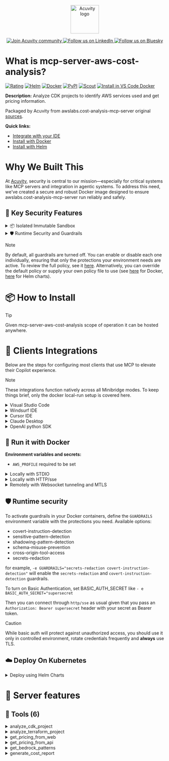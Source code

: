 <p align="center">
  <a href="https://acuvity.ai">
    <picture>
      <img src="https://mma.prnewswire.com/media/2544052/Acuvity__Logo.jpg" height="90" alt="Acuvity logo"/>
    </picture>
  </a>
</p>
<p align="center">
  <a href="https://discord.gg/BkU7fBkrNk">
    <img src="https://img.shields.io/badge/Acuvity-Join-7289DA?logo=discord&logoColor=fff" alt="Join Acuvity community" />
  </a>
<a href="https://www.linkedin.com/company/acuvity/">
    <img src="https://img.shields.io/badge/LinkedIn-Follow-7289DA" alt="Follow us on LinkedIn" />
  </a>
<a href="https://bsky.app/profile/acuvity.bsky.social">
    <img src="https://img.shields.io/badge/Bluesky-Follow-7289DA"?logo=bluesky&logoColor=fff" alt="Follow us on Bluesky" />
  </a>
</p>


# What is mcp-server-aws-cost-analysis?

[![Rating](https://img.shields.io/badge/B-3775A9?label=Rating)](https://docs.anthropic.com/en/docs/build-with-claude/tool-use/implement-tool-use#best-practices-for-tool-definitions)
[![Helm](https://img.shields.io/badge/1.0.0-3775A9?logo=helm&label=Charts&logoColor=fff)](https://hub.docker.com/r/acuvity/mcp-server-aws-cost-analysis/tags/)
[![Docker](https://img.shields.io/docker/image-size/acuvity/mcp-server-aws-cost-analysis/0.1.10?logo=docker&logoColor=fff&label=0.1.10)](https://hub.docker.com/r/acuvity/mcp-server-aws-cost-analysis)
[![PyPI](https://img.shields.io/badge/0.1.10-3775A9?logo=pypi&logoColor=fff&label=awslabs.cost-analysis-mcp-server)](https://pypi.org/project/awslabs.cost-analysis-mcp-server/)
[![Scout](https://img.shields.io/badge/Active-3775A9?logo=docker&logoColor=fff&label=Scout)](https://hub.docker.com/r/acuvity/mcp-server-fetch/)
[![Install in VS Code Docker](https://img.shields.io/badge/VS_Code-One_click_install-0078d7?logo=githubcopilot)](https://insiders.vscode.dev/redirect/mcp/install?name=mcp-server-aws-cost-analysis&config=%7B%22args%22%3A%5B%22run%22%2C%22-i%22%2C%22--rm%22%2C%22--read-only%22%2C%22-e%22%2C%22AWS_PROFILE%22%2C%22docker.io%2Facuvity%2Fmcp-server-aws-cost-analysis%3A0.1.10%22%5D%2C%22command%22%3A%22docker%22%7D)

**Description:** Analyze CDK projects to identify AWS services used and get pricing information.

Packaged by Acuvity from awslabs.cost-analysis-mcp-server original [sources](https://pypi.org/project/awslabs.cost-analysis-mcp-server/).

**Quick links:**

- [Integrate with your IDE](https://github.com/acuvity/mcp-servers-registry/blob/main/mcp-server-aws-cost-analysis/docker/README.md#-clients-integrations)
- [Install with Docker](https://github.com/acuvity/mcp-servers-registry/tree/main/mcp-server-aws-cost-analysis/docker/README.md#-run-it-with-docker)
- [Install with Helm](https://github.com/acuvity/mcp-servers-registry/tree/main/mcp-server-aws-cost-analysis/charts/mcp-server-aws-cost-analysis/README.md#how-to-install)

# Why We Built This

At [Acuvity](https://acuvity.ai), security is central to our mission—especially for critical systems like MCP servers and integration in agentic systems.
To address this need, we've created a secure and robust Docker image designed to ensure awslabs.cost-analysis-mcp-server run reliably and safely.

## 🔐 Key Security Features

<details>
<summary>📦 Isolated Immutable Sandbox </summary>

- **Isolated Execution**: All tools run within secure, containerized sandboxes to enforce process isolation and prevent lateral movement.
- **Non-root by Default**: Enforces least-privilege principles, minimizing the impact of potential security breaches.
- **Read-only Filesystem**: Ensures runtime immutability, preventing unauthorized modification.
- **Version Pinning**: Guarantees consistency and reproducibility across deployments by locking tool and dependency versions.
- **CVE Scanning**: Continuously scans images for known vulnerabilities using [Docker Scout](https://docs.docker.com/scout/) to support proactive mitigation.
- **SBOM & Provenance**: Delivers full supply chain transparency by embedding metadata and traceable build information."
</details>

<details>
<summary>🛡️ Runtime Security and Guardrails</summary>

**Minibridge Integration**: [Minibridge](https://github.com/acuvity/minibridge) establishes secure Agent-to-MCP connectivity, supports Rego/HTTP-based policy enforcement 🕵️, and simplifies orchestration.

The [ARC](https://github.com/acuvity/mcp-servers-registry/tree/main) container includes a [built-in Rego policy](https://github.com/acuvity/mcp-servers-registry/tree/main/mcp-server-aws-cost-analysis/docker/policy.rego) that enables a set of runtime "guardrails"" to help enforce security, privacy, and correct usage of your services. Below is an overview of each guardrail provided.

### 🔒 Resource Integrity

**Mitigates MCP Rug Pull Attacks**

* **Goal:** Protect users from malicious tool description changes after initial approval, preventing post-installation manipulation or deception.
* **Mechanism:** Locks tool descriptions upon client approval and verifies their integrity before execution. Any modification to the description triggers a security violation, blocking unauthorized changes from server-side updates.

### 🛡️ Gardrails

### Covert Instruction Detection

Monitors incoming requests for hidden or obfuscated directives that could alter policy behavior.

* **Goal:** Stop attackers from slipping unnoticed commands or payloads into otherwise harmless data.
* **Mechanism:** Applies a library of regex patterns and binary‐encoding checks to the full request body. If any pattern matches a known covert channel (e.g., steganographic markers, hidden HTML tags, escape-sequence tricks), the request is rejected.

### Sensitive Pattern Detection

Block user-defined sensitive data patterns (credential paths, filesystem references).

* **Goal:** Block accidental or malicious inclusion of sensitive information that violates data-handling rules.
* **Mechanism:** Runs a curated set of regexes against all payloads and tool descriptions—matching patterns such as `.env` files, RSA key paths, directory traversal sequences.

### Shadowing Pattern Detection

Detects and blocks "shadowing" attacks, where a malicious MCP server sneaks hidden directives into its own tool descriptions to hijack or override the behavior of other, trusted tools.

* **Goal:** Stop a rogue server from poisoning the agent’s logic by embedding instructions that alter how a different server’s tools operate (e.g., forcing all emails to go to an attacker’s address even when the user calls a separate `send_email` tool).
* **Mechanism:** During policy load, each tool description is scanned for cross‐tool override patterns—such as `<IMPORTANT>` sections referencing other tool names, hidden side‐effects, or directives that apply to a different server’s API. Any description that attempts to shadow or extend instructions for a tool outside its own namespace triggers a policy violation and is rejected.

### Schema Misuse Prevention

Enforces strict adherence to MCP input schemas.

* **Goal:** Prevent malformed or unexpected fields from bypassing validations, causing runtime errors, or enabling injections.
* **Mechanism:** Compares each incoming JSON object against the declared schema (required properties, allowed keys, types). Any extra, missing, or mistyped field triggers an immediate policy violation.

### Cross-Origin Tool Access

Controls whether tools may invoke tools or services from external origins.

* **Goal:** Prevent untrusted or out-of-scope services from being called.
* **Mechanism:** Examines tool invocation requests and outgoing calls, verifying each target against an allowlist of approved domains or service names. Calls to any non-approved origin are blocked.

### Secrets Redaction

Automatically masks sensitive values so they never appear in logs or responses.

* **Goal:** Ensure that API keys, tokens, passwords, and other credentials cannot leak in plaintext.
* **Mechanism:** Scans every text output for known secret formats (e.g., AWS keys, GitHub PATs, JWTs). Matches are replaced with `[REDACTED]` before the response is sent or recorded.

## Basic Authentication via Shared Secret

Provides a lightweight auth layer using a single shared token.

* **Mechanism:** Expects clients to send an `Authorization` header with the predefined secret.
* **Use Case:** Quickly lock down your endpoint in development or simple internal deployments—no complex OAuth/OIDC setup required.

These controls ensure robust runtime integrity, prevent unauthorized behavior, and provide a foundation for secure-by-design system operations.

</details>

> [!NOTE]
> By default, all guardrails are turned off. You can enable or disable each one individually, ensuring that only the protections your environment needs are active. To review the full policy, see it [here](https://github.com/acuvity/mcp-servers-registry/tree/main/mcp-server-aws-cost-analysis/docker/policy.rego). Alternatively, you can override the default policy or supply your own policy file to use (see [here](https://github.com/acuvity/mcp-servers-registry/tree/main/mcp-server-aws-cost-analysis/docker/entrypoint.sh) for Docker, [here](https://github.com/acuvity/mcp-servers-registry/tree/main/mcp-server-aws-cost-analysis/charts/mcp-server-aws-cost-analysis#minibridge) for Helm charts).


# 📦 How to Install


> [!TIP]
> Given mcp-server-aws-cost-analysis scope of operation it can be hosted anywhere.

# 🧰 Clients Integrations

Below are the steps for configuring most clients that use MCP to elevate their Copilot experience.

> [!NOTE]
> These integrations function natively across all Minibridge modes.
> To keep things brief, only the docker local-run setup is covered here.

<details>
<summary>Visual Studio Code</summary>

To get started immediately, you can use the "one-click" link below:

[![Install in VS Code Docker](https://img.shields.io/badge/VS_Code-One_click_install-0078d7?logo=githubcopilot)](https://insiders.vscode.dev/redirect/mcp/install?name=mcp-server-aws-cost-analysis&config=%7B%22args%22%3A%5B%22run%22%2C%22-i%22%2C%22--rm%22%2C%22--read-only%22%2C%22-e%22%2C%22AWS_PROFILE%22%2C%22docker.io%2Facuvity%2Fmcp-server-aws-cost-analysis%3A0.1.10%22%5D%2C%22command%22%3A%22docker%22%7D)

## Global scope

Press `ctrl + shift + p` and type `Preferences: Open User Settings JSON` to add the following section:

```json
{
  "mcp": {
    "servers": {
      "acuvity-mcp-server-aws-cost-analysis": {
        "env": {
          "AWS_PROFILE": "TO_BE_SET"
        },
        "command": "docker",
        "args": [
          "run",
          "-i",
          "--rm",
          "--read-only",
          "-e",
          "AWS_PROFILE",
          "docker.io/acuvity/mcp-server-aws-cost-analysis:0.1.10"
        ]
      }
    }
  }
}
```

## Workspace scope

In your workspace create a file called `.vscode/mcp.json` and add the following section:

```json
{
  "servers": {
    "acuvity-mcp-server-aws-cost-analysis": {
      "env": {
        "AWS_PROFILE": "TO_BE_SET"
      },
      "command": "docker",
      "args": [
        "run",
        "-i",
        "--rm",
        "--read-only",
        "-e",
        "AWS_PROFILE",
        "docker.io/acuvity/mcp-server-aws-cost-analysis:0.1.10"
      ]
    }
  }
}
```

> To pass secrets you should use the `promptString` input type described in the [Visual Studio Code documentation](https://code.visualstudio.com/docs/copilot/chat/mcp-servers).

</details>

<details>
<summary>Windsurf IDE</summary>

In `~/.codeium/windsurf/mcp_config.json` add the following section:

```json
{
  "mcpServers": {
    "acuvity-mcp-server-aws-cost-analysis": {
      "env": {
        "AWS_PROFILE": "TO_BE_SET"
      },
      "command": "docker",
      "args": [
        "run",
        "-i",
        "--rm",
        "--read-only",
        "-e",
        "AWS_PROFILE",
        "docker.io/acuvity/mcp-server-aws-cost-analysis:0.1.10"
      ]
    }
  }
}
```

See [Windsurf documentation](https://docs.windsurf.com/windsurf/mcp) for more info.

</details>

<details>
<summary>Cursor IDE</summary>

Add the following JSON block to your mcp configuration file:
- `~/.cursor/mcp.json` for global scope
- `.cursor/mcp.json` for project scope

```json
{
  "mcpServers": {
    "acuvity-mcp-server-aws-cost-analysis": {
      "env": {
        "AWS_PROFILE": "TO_BE_SET"
      },
      "command": "docker",
      "args": [
        "run",
        "-i",
        "--rm",
        "--read-only",
        "-e",
        "AWS_PROFILE",
        "docker.io/acuvity/mcp-server-aws-cost-analysis:0.1.10"
      ]
    }
  }
}
```

See [cursor documentation](https://docs.cursor.com/context/model-context-protocol) for more information.

</details>
<details>

<summary>Claude Desktop</summary>

In the `claude_desktop_config.json` configuration file add the following section:

```json
{
  "mcpServers": {
    "acuvity-mcp-server-aws-cost-analysis": {
      "env": {
        "AWS_PROFILE": "TO_BE_SET"
      },
      "command": "docker",
      "args": [
        "run",
        "-i",
        "--rm",
        "--read-only",
        "-e",
        "AWS_PROFILE",
        "docker.io/acuvity/mcp-server-aws-cost-analysis:0.1.10"
      ]
    }
  }
}
```

See [Anthropic documentation](https://docs.anthropic.com/en/docs/agents-and-tools/mcp) for more information.
</details>

<details>
<summary>OpenAI python SDK</summary>

## Running locally

```python
async with MCPServerStdio(
    params={
        "env": {"AWS_PROFILE":"TO_BE_SET"},
        "command": "docker",
        "args": ["run","-i","--rm","--read-only","-e","AWS_PROFILE","docker.io/acuvity/mcp-server-aws-cost-analysis:0.1.10"]
    }
) as server:
    tools = await server.list_tools()
```

## Running remotely

```python
async with MCPServerSse(
    params={
        "url": "http://<ip>:<port>/sse",
    }
) as server:
    tools = await server.list_tools()
```

See [OpenAI Agents SDK docs](https://openai.github.io/openai-agents-python/mcp/) for more info.

</details>

## 🐳 Run it with Docker

**Environment variables and secrets:**
  - `AWS_PROFILE` required to be set


<details>
<summary>Locally with STDIO</summary>

In your client configuration set:

- command: `docker`
- arguments: `run -i --rm --read-only -e AWS_PROFILE docker.io/acuvity/mcp-server-aws-cost-analysis:0.1.10`

</details>

<details>
<summary>Locally with HTTP/sse</summary>

Simply run as:

```console
docker run -i --rm --read-only -e AWS_PROFILE docker.io/acuvity/mcp-server-aws-cost-analysis:0.1.10
```

Add `-p <localport>:8000` to expose the port.

Then on your application/client, you can configure to use something like:

```json
{
  "mcpServers": {
    "acuvity-mcp-server-aws-cost-analysis": {
      "url": "http://localhost:<localport>/sse",
    }
  }
}
```

You might have to use different ports for different tools.

</details>

<details>
<summary>Remotely with Websocket tunneling and MTLS </summary>

> This section assume you are familiar with TLS and certificates and will require:
> - a server certificate with proper DNS/IP field matching your tool deployment.
> - a client-ca used to sign client certificates

1. Start the server in `backend` mode
 - add an environment variable like `-e MINIBRIDGE_MODE=backend`
 - add the TLS certificates (recommended) through a volume let's say `/certs` ex (`-v $PWD/certs:/certs`)
 - instruct minibridge to use those certs with
   - `-e MINIBRIDGE_TLS_SERVER_CERT=/certs/server-cert.pem`
   - `-e MINIBRIDGE_TLS_SERVER_KEY=/certs/server-key.pem`
   - `-e MINIBRIDGE_TLS_SERVER_KEY_PASS=optional`
   - `-e MINIBRIDGE_TLS_SERVER_CLIENT_CA=/certs/client-ca.pem`

2. Start `minibridge` locally in frontend mode:
  - Get [minibridge](https://github.com/acuvity/minibridge) binary for your OS.

In your client configuration, Minibridge works like any other STDIO command.

Example for Claude Desktop:

```json
{
  "mcpServers": {
    "acuvity-mcp-server-aws-cost-analysis": {
      "command": "minibridge",
      "args": ["frontend", "--backend", "wss://<remote-url>:8000/ws", "--tls-client-backend-ca", "/path/to/ca/that/signed/the/server-cert.pem/ca.pem", "--tls-client-cert", "/path/to/client-cert.pem", "--tls-client-key", "/path/to/client-key.pem"]
    }
  }
}
```

That's it.

Minibridge offers a host of additional features. For step-by-step guidance, please visit the wiki. And if anything’s unclear, don’t hesitate to reach out!

</details>

## 🛡️ Runtime security

To activate guardrails in your Docker containers, define the `GUARDRAILS` environment variable with the protections you need. Available options:
- covert-instruction-detection
- sensitive-pattern-detection
- shadowing-pattern-detection
- schema-misuse-prevention
- cross-origin-tool-access
- secrets-redaction

for example, `-e GUARDRAILS="secrets-redaction covert-instruction-detection"` will enable the `secrets-redaction` and `covert-instruction-detection` guardrails.


To turn on Basic Authentication, set BASIC_AUTH_SECRET like `- e BASIC_AUTH_SECRET="supersecret`

Then you can connect through `http/sse` as usual given that you pass an `Authorization: Bearer supersecret` header with your secret as Bearer token.

> [!CAUTION]
> While basic auth will protect against unauthorized access, you should use it only in controlled environment,
> rotate credentials frequently and **always** use TLS.

## ☁️ Deploy On Kubernetes

<details>
<summary>Deploy using Helm Charts</summary>

### Chart settings requirements

This chart requires some mandatory information to be installed.

**Mandatory Environment variables**:
  - `AWS_PROFILE` environment variable to be set by env.AWS_PROFILE

### How to install

You can inspect the chart `README`:

```console
helm show readme oci://docker.io/acuvity/mcp-server-aws-cost-analysis --version 1.0.0
````

You can inspect the values that you can configure:

```console
helm show values oci://docker.io/acuvity/mcp-server-aws-cost-analysis --version 1.0.0
````

Install with helm

```console
helm install mcp-server-aws-cost-analysis oci://docker.io/acuvity/mcp-server-aws-cost-analysis --version 1.0.0
```

From there your MCP server mcp-server-aws-cost-analysis will be reachable by default through `http/sse` from inside the cluster using the Kubernetes Service `mcp-server-aws-cost-analysis` on port `8000` by default. You can change that by looking at the `service` section of the `values.yaml` file.

### How to Monitor

The deployment will create a Kubernetes service with a `healthPort`, that is used for liveness probes and readiness probes. This health port can also be used by the monitoring stack of your choice and exposes metrics under the `/metrics` path.

See full charts [Readme](https://github.com/acuvity/mcp-servers-registry/tree/main/mcp-server-aws-cost-analysis/charts/mcp-server-aws-cost-analysis/README.md) for more details about settings and runtime security including guardrails activation.

</details>

# 🧠 Server features

## 🧰 Tools (6)
<details>
<summary>analyze_cdk_project</summary>

**Description**:

```
Analyze a CDK project to identify AWS services used. This tool dynamically extracts service information from CDK constructs without relying on hardcoded service mappings.
```

**Parameter**:

| Name | Type | Description | Required? |
|-----------|------|-------------|-----------|
| project_path | string | not set | Yes
</details>
<details>
<summary>analyze_terraform_project</summary>

**Description**:

```
Analyze a Terraform project to identify AWS services used. This tool dynamically extracts service information from Terraform resource declarations.
```

**Parameter**:

| Name | Type | Description | Required? |
|-----------|------|-------------|-----------|
| project_path | string | not set | Yes
</details>
<details>
<summary>get_pricing_from_web</summary>

**Description**:

```
Get pricing information from AWS pricing webpage. Service codes typically use lowercase with hyphens format (e.g., "opensearch-service" for both OpenSearch and OpenSearch Serverless, "api-gateway", "lambda"). Note that some services like OpenSearch Serverless are part of broader service codes (use "opensearch-service" not "opensearch-serverless"). Important: Web service codes differ from API service codes (e.g., use "opensearch-service" for web but "AmazonES" for API). When retrieving foundation model pricing, always use the latest models for comparison rather than specific named ones that may become outdated.
```

**Parameter**:

| Name | Type | Description | Required? |
|-----------|------|-------------|-----------|
| service_code | string | not set | Yes
</details>
<details>
<summary>get_pricing_from_api</summary>

**Description**:

```
Get pricing information from AWS Price List API.
    Service codes for API often differ from web URLs.
    (e.g., use "AmazonES" for OpenSearch, not "AmazonOpenSearchService").
    IMPORTANT GUIDELINES:
    - When retrieving foundation model pricing, always use the latest models for comparison
    - For database compatibility with services, only include confirmed supported databases
    - Providing less information is better than giving incorrect information
```

**Parameter**:

| Name | Type | Description | Required? |
|-----------|------|-------------|-----------|
| region | string | not set | Yes
| service_code | string | not set | Yes
</details>
<details>
<summary>get_bedrock_patterns</summary>

**Description**:

```
Get architecture patterns for Amazon Bedrock applications, including component relationships and cost considerations
```

**Parameter**:

| Name | Type | Description | Required? |
|-----------|------|-------------|-----------|
| ctx | any | not set | No
</details>
<details>
<summary>generate_cost_report</summary>

**Description**:

```
Generate a detailed cost analysis report based on pricing data for one or more AWS services.

This tool requires AWS pricing data and provides options for adding detailed cost information.

IMPORTANT REQUIREMENTS:
- ALWAYS include detailed unit pricing information (e.g., "$0.0008 per 1K input tokens")
- ALWAYS show calculation breakdowns (unit price × usage = total cost)
- ALWAYS specify the pricing model (e.g., "ON DEMAND")
- ALWAYS list all assumptions and exclusions explicitly

Output Format Options:
- 'markdown' (default): Generates a well-formatted markdown report
- 'csv': Generates a CSV format report with sections for service information, unit pricing, cost calculations, etc.

Example usage:

```json
{
  // Required parameters
  "pricing_data": {
    // This should contain pricing data retrieved from get_pricing_from_web or get_pricing_from_api
    "status": "success",
    "service_name": "bedrock",
    "data": "... pricing information ...",
    "message": "Retrieved pricing for bedrock from AWS Pricing url"
  },
  "service_name": "Amazon Bedrock",

  // Core parameters (commonly used)
  "related_services": ["Lambda", "S3"],
  "pricing_model": "ON DEMAND",
  "assumptions": [
    "Standard ON DEMAND pricing model",
    "No caching or optimization applied",
    "Average request size of 4KB"
  ],
  "exclusions": [
    "Data transfer costs between regions",
    "Custom model training costs",
    "Development and maintenance costs"
  ],
  "output_file": "cost_analysis_report.md",  // or "cost_analysis_report.csv" for CSV format
  "format": "markdown",  // or "csv" for CSV format

  // Advanced parameter for complex scenarios
  "detailed_cost_data": {
    "services": {
      "Amazon Bedrock Foundation Models": {
        "usage": "Processing 1M input tokens and 500K output tokens with Claude 3.5 Haiku",
        "estimated_cost": "$80.00",
        "free_tier_info": "No free tier for Bedrock foundation models",
        "unit_pricing": {
          "input_tokens": "$0.0008 per 1K tokens",
          "output_tokens": "$0.0016 per 1K tokens"
        },
        "usage_quantities": {
          "input_tokens": "1,000,000 tokens",
          "output_tokens": "500,000 tokens"
        },
        "calculation_details": "$0.0008/1K × 1,000K input tokens + $0.0016/1K × 500K output tokens = $80.00"
      },
      "AWS Lambda": {
        "usage": "6,000 requests per month with 512 MB memory",
        "estimated_cost": "$0.38",
        "free_tier_info": "First 12 months: 1M requests/month free",
        "unit_pricing": {
          "requests": "$0.20 per 1M requests",
          "compute": "$0.0000166667 per GB-second"
        },
        "usage_quantities": {
          "requests": "6,000 requests",
          "compute": "6,000 requests × 1s × 0.5GB = 3,000 GB-seconds"
        },
        "calculation_details": "$0.20/1M × 0.006M requests + $0.0000166667 × 3,000 GB-seconds = $0.38"
      }
    }
  },

  // Recommendations parameter - can be provided directly or generated
  "recommendations": {
    "immediate": [
      "Optimize prompt engineering to reduce token usage for Claude 3.5 Haiku",
      "Configure Knowledge Base OCUs based on actual query patterns",
      "Implement response caching for common queries to reduce token usage"
    ],
    "best_practices": [
      "Monitor OCU utilization metrics and adjust capacity as needed",
      "Use prompt caching for repeated context across API calls",
      "Consider provisioned throughput for predictable workloads"
    ]
  }
}
```

```

**Parameter**:

| Name | Type | Description | Required? |
|-----------|------|-------------|-----------|
| assumptions | any | not set | No
| ctx | any | not set | No
| detailed_cost_data | any | not set | No
| exclusions | any | not set | No
| format | string | not set | No
| output_file | any | not set | No
| pricing_data | object | not set | Yes
| pricing_model | string | not set | No
| recommendations | any | not set | No
| related_services | any | not set | No
| service_name | string | not set | Yes
</details>


# 🔐 Resource SBOM

Minibridge will perform hash checks for the following resources. The hashes are given as references and are the sha256 sum of the description.

| Resource | Name | Parameter | Hash |
|-----------|------|------|------|
| tools | analyze_cdk_project | description | 0e59249945ebaa4c942e4eed57fa76a9839a4b7eff29209dc040885df4c7870c |
| tools | analyze_terraform_project | description | a8ceeb0db4ad6ad0150cef1304093130bb62aef8cbc3f87bc9bad4ef9b11c865 |
| tools | generate_cost_report | description | 06f4b7e6b649a5b590f75b53abb7a0ac52f98c4f8ea4eb94087da149dcfb3191 |
| tools | get_bedrock_patterns | description | 24a3e539acdc6692395ef35f1b997e07afb0786c7baf7d894c865609791b9d00 |
| tools | get_pricing_from_api | description | 26ebf13783337949a02727bb57b280b24713e6ddaf725cc7e040a56d80506c79 |
| tools | get_pricing_from_web | description | 8e993e44283a59883ac8ca582f22deb90659d6f30af4f7e41aaa947a17dc9736 |


💬 Questions? Open an issue or contact [ support@acuvity.ai ](mailto:support@acuvity.ai).
📦 Contributions welcome!

